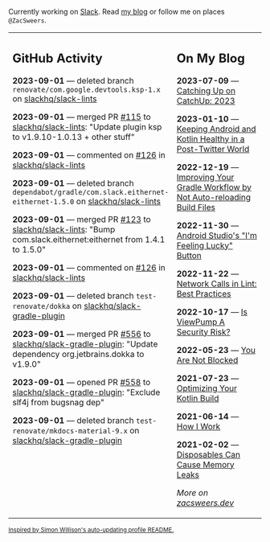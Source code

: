 Currently working on [Slack](https://slack.com/). Read [my blog](https://zacsweers.dev/) or follow me on places `@ZacSweers`.

<table><tr><td valign="top" width="60%">

## GitHub Activity
<!-- githubActivity starts -->
**2023-09-01** — deleted branch `renovate/com.google.devtools.ksp-1.x` on [slackhq/slack-lints](https://github.com/slackhq/slack-lints)

**2023-09-01** — merged PR [#115](https://github.com/slackhq/slack-lints/pull/115) to [slackhq/slack-lints](https://github.com/slackhq/slack-lints): "Update plugin ksp to v1.9.10-1.0.13 + other stuff"

**2023-09-01** — commented on [#126](https://github.com/slackhq/slack-lints/pull/126#issuecomment-1703202664) in [slackhq/slack-lints](https://github.com/slackhq/slack-lints)

**2023-09-01** — deleted branch `dependabot/gradle/com.slack.eithernet-eithernet-1.5.0` on [slackhq/slack-lints](https://github.com/slackhq/slack-lints)

**2023-09-01** — merged PR [#123](https://github.com/slackhq/slack-lints/pull/123) to [slackhq/slack-lints](https://github.com/slackhq/slack-lints): "Bump com.slack.eithernet:eithernet from 1.4.1 to 1.5.0"

**2023-09-01** — commented on [#126](https://github.com/slackhq/slack-lints/pull/126#issuecomment-1703191118) in [slackhq/slack-lints](https://github.com/slackhq/slack-lints)

**2023-09-01** — deleted branch `test-renovate/dokka` on [slackhq/slack-gradle-plugin](https://github.com/slackhq/slack-gradle-plugin)

**2023-09-01** — merged PR [#556](https://github.com/slackhq/slack-gradle-plugin/pull/556) to [slackhq/slack-gradle-plugin](https://github.com/slackhq/slack-gradle-plugin): "Update dependency org.jetbrains.dokka to v1.9.0"

**2023-09-01** — opened PR [#558](https://github.com/slackhq/slack-gradle-plugin/pull/558) to [slackhq/slack-gradle-plugin](https://github.com/slackhq/slack-gradle-plugin): "Exclude slf4j from bugsnag dep"

**2023-09-01** — deleted branch `test-renovate/mkdocs-material-9.x` on [slackhq/slack-gradle-plugin](https://github.com/slackhq/slack-gradle-plugin)
<!-- githubActivity ends -->
</td><td valign="top" width="40%">

## On My Blog
<!-- blog starts -->
**2023-07-09** — [Catching Up on CatchUp: 2023](https://www.zacsweers.dev/catching-up-on-catchup-2023/)

**2023-01-10** — [Keeping Android and Kotlin Healthy in a Post-Twitter World](https://www.zacsweers.dev/keeping-android-healthy/)

**2022-12-19** — [Improving Your Gradle Workflow by Not Auto-reloading Build Files](https://www.zacsweers.dev/improving-your-workflow-by-not-auto-reloading-build-files/)

**2022-11-30** — [Android Studio's "I'm Feeling Lucky" Button](https://www.zacsweers.dev/android-studios-im-feeling-lucky-button/)

**2022-11-22** — [Network Calls in Lint: Best Practices](https://www.zacsweers.dev/network-calls-in-lint-best-practices/)

**2022-10-17** — [Is ViewPump A Security Risk?](https://www.zacsweers.dev/is-viewpump-a-security-risk/)

**2022-05-23** — [You Are Not Blocked](https://www.zacsweers.dev/you-are-not-blocked/)

**2021-07-23** — [Optimizing Your Kotlin Build](https://www.zacsweers.dev/optimizing-your-kotlin-build/)

**2021-06-14** — [How I Work](https://www.zacsweers.dev/how-i-work/)

**2021-02-02** — [Disposables Can Cause Memory Leaks](https://www.zacsweers.dev/disposables-can-cause-memory-leaks/)
<!-- blog ends -->
_More on [zacsweers.dev](https://zacsweers.dev/)_
</td></tr></table>

<sub><a href="https://simonwillison.net/2020/Jul/10/self-updating-profile-readme/">Inspired by Simon Willison's auto-updating profile README.</a></sub>